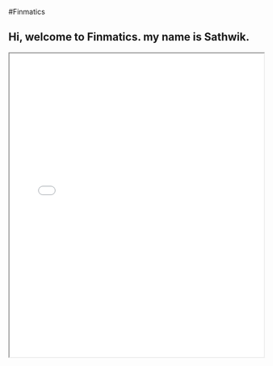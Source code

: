 #Finmatics

## Hi, welcome to Finmatics. my name is Sathwik.

<iframe src="path/to/sp500_treemap.html" width="100%" height="600"></iframe>

